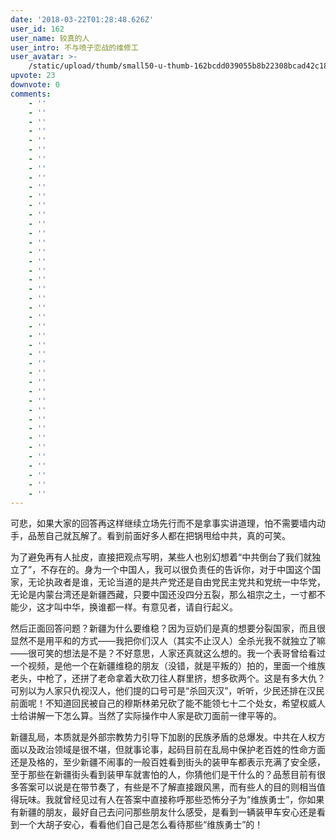 ```yaml
---
date: '2018-03-22T01:28:48.626Z'
user_id: 162
user_name: 较真的人
user_intro: 不与喷子恋战的维修工
user_avatar: >-
    /static/upload/thumb/small50-u-thumb-162bcdd039055b8b22308bcad42c18181b7487cd16f.png
upvote: 23
downvote: 0
comments:
    - ''
    - ''
    - ''
    - ''
    - ''
    - ''
    - ''
    - ''
    - ''
    - ''
    - ''
    - ''
    - ''
    - ''
    - ''
    - ''
    - ''
    - ''
    - ''
    - ''
    - ''
    - ''
    - ''
    - ''
    - ''
    - ''
    - ''
    - ''
    - ''
    - ''
    - ''
    - ''
    - ''
    - ''
    - ''
    - ''
    - ''
    - ''
    - ''
    - ''
    - ''
    - ''
    - ''
---
```


可悲，如果大家的回答再这样继续立场先行而不是拿事实讲道理，怕不需要墙内动手，品葱自己就瓦解了。看到前面好多人都在把锅甩给中共，真的可笑。

为了避免再有人扯皮，直接把观点写明，某些人也别幻想着“中共倒台了我们就独立了”，不存在的。身为一个中国人，我可以很负责任的告诉你，对于中国这个国家，无论执政者是谁，无论当道的是共产党还是自由党民主党共和党统一中华党，无论是内蒙台湾还是新疆西藏，只要中国还没四分五裂，那么祖宗之土，一寸都不能少，这才叫中华，换谁都一样。有意见者，请自行起义。  

然后正面回答问题？新疆为什么要维稳？因为豆奶们是真的想要分裂国家，而且很显然不是用平和的方式——我把你们汉人（其实不止汉人）全杀光我不就独立了嘛——很可笑的想法是不是？不好意思，人家还真就这么想的。我一个表哥曾给看过一个视频，是他一个在新疆维稳的朋友（没错，就是平叛的）拍的，里面一个维族老头，中枪了，还拼了老命拿着大砍刀往人群里挤，想多砍两个。这是有多大仇？可别以为人家只仇视汉人，他们提的口号可是“杀回灭汉”，听听，少民还排在汉民前面呢！不知道回民被自己的穆斯林弟兄砍了能不能领七十二个处女，希望权威人士给讲解一下怎么算。当然了实际操作中人家是砍刀面前一律平等的。

新疆乱局，本质就是外部宗教势力引导下加剧的民族矛盾的总爆发。中共在人权方面以及政治领域是很不堪，但就事论事，起码目前在乱局中保护老百姓的性命方面还是及格的，至少新疆不闹事的一般百姓看到街头的装甲车都表示充满了安全感，至于那些在新疆街头看到装甲车就害怕的人，你猜他们是干什么的？品葱目前有很多答案可以说是在带节奏了，有些是不了解直接跟风黑，而有些人的目的则相当值得玩味。我就曾经见过有人在答案中直接称呼那些恐怖分子为“维族勇士”，你如果有新疆的朋友，最好自己去问问那些朋友什么感受，是看到一辆装甲车安心还是看到一个大胡子安心，看看他们自己是怎么看待那些“维族勇士”的！
